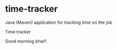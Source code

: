 # time-tracker
Java (Maven) application for tracking time on the job

Time tracker

Good morning bhai!!
